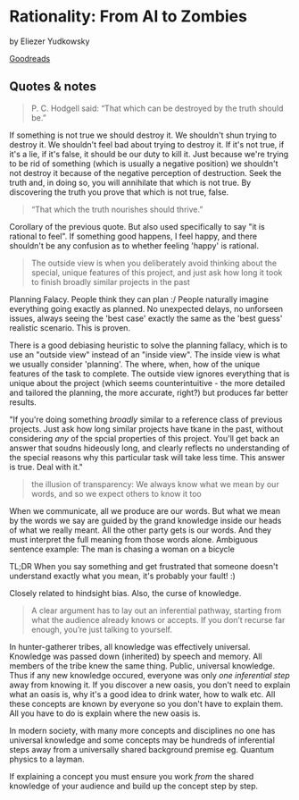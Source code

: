 # Rationality: From AI to Zombies

by Eliezer Yudkowsky

[Goodreads](https://www.goodreads.com/book/show/25131230-rationality)

## Quotes & notes

> P. C. Hodgell said: “That which can be destroyed by the truth should be.”

If something is not true we should destroy it. We shouldn't shun trying to destroy it. We shouldn't feel bad about trying to destroy it. If it's not true, if it's a lie, if it's false, it should be our duty to kill it. Just because we're trying to be rid of something (which is usually a negative position) we shouldn't not destroy it because of the negative perception of destruction. Seek the truth and, in doing so, you will annihilate that which is not true. By discovering the truth you prove that which is not true, false.

> “That which the truth nourishes should thrive.”

Corollary of the previous quote. But also used specifically to say "it is rational to feel". If something good happens, I feel happy, and there shouldn't be any confusion as to whether feeling 'happy' is rational.

> The outside view is when you deliberately avoid thinking about the special, unique features of this project, and
just ask how long it took to finish broadly similar projects in the past

Planning Falacy. People think they can plan :/ People naturally imagine everything going exactly as planned. No unexpected delays, no unforseen issues, always seeing the 'best case' exactly the same as the 'best guess' realistic scenario. This is proven.

There is a good debiasing heuristic to solve the planning fallacy, which is to use an "outside view" instead of an "inside view". The inside view is what we usually consider 'planning'. The where, when, how of the unique features of the task to complete. The outside view ignores everything that is unique about the project (which seems counterintuitive - the more detailed and tailored the planning, the more accurate, right?) but produces far better results.

"If you're doing something _broadly_ similar to a reference class of previous projects. Just ask how long similar projects have tkane in the past, without considering _any_ of the spcial properties of this project. You'll get back an answer that soudns hideously long, and clearly reflects no understanding of the special reasons why this particular task will take less time. This answer is true. Deal with it."

> the illusion of transparency: We always know what we mean by our words, and so we expect others to know it
too

When we communicate, all we produce are our words. But what we mean by the words we say are guided by the grand knowledge inside our heads of what we really meant. All the other party gets is our words. And they must interpret the full meaning from those words alone. 
Ambiguous sentence example: The man is chasing a woman on a bicycle

TL;DR When you say something and get frustrated that someone doesn't understand exactly what you mean, it's probably your fault! :)

Closely related to hindsight bias. Also, the curse of knowledge.

> A clear argument has to lay out an inferential pathway, starting from what the audience already knows or
accepts. If you don’t recurse far enough, you’re just talking to yourself.

In hunter-gatherer tribes, all knowledge was effectively universal. Knowledge was passed down (inherited) by speech and memory. All members of the tribe knew the same thing. Public, universal knowledge. Thus if any new knowledge occured, everyone was only _one inferential step_ away from knowing it. If you discover a new oasis, you don't need to explain what an oasis is, why it's a good idea to drink water, how to walk etc. All these concepts are known by everyone so you don't have to explain them. All you have to do is explain where the new oasis is.

In modern society, with many more concepts and disciplines no one has universal knowledge and some concepts may be hundreds of inferential steps away from a universally shared background premise eg. Quantum physics to a layman.

If explaining a concept you must ensure you work _from_ the shared knowledge of your audience and build up the concept step by step.
